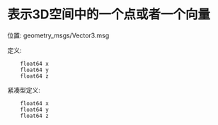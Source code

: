 # 表示3D空间中的一个点或者一个向量

位置: geometry_msgs/Vector3.msg

定义: 

		float64 x
		float64 y
		float64 z

紧凑型定义:

		float64 x
		float64 y
		float64 z
